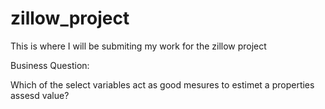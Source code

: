 # zillow_project
This is where I will be submiting my work for the zillow project

Business Question: 

Which of the select variables act as good mesures to estimet a properties assesd value?

